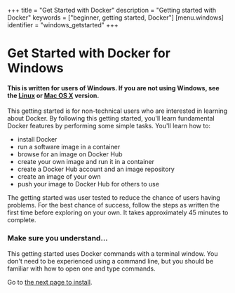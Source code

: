 +++
title = "Get Started with Docker"
description = "Getting started with Docker"
keywords = ["beginner, getting started, Docker"]
[menu.windows]
identifier = "windows_getstarted"
+++

# Get Started with Docker for Windows

#### **This is written for users of Windows. If you are not using Windows, see the [Linux](../linux/started.md) or [Mac OS X](../mac/started.md) version.**

This getting started is for non-technical users who are interested in learning about Docker. By following this getting started, you'll learn fundamental Docker features by performing some simple tasks. You'll learn how to:

* install Docker
* run a software image in a container
* browse for an image on Docker Hub
* create your own image and run it in a container
* create a Docker Hub account and an image repository
* create an image of your own
* push your image to Docker Hub for others to use

The getting started was user tested to reduce the chance of users having problems. For the best chance of success, follow the steps as written the first time before exploring on your own. It takes approximately 45 minutes to complete.


### Make sure you understand...

This getting started uses Docker commands with a terminal window. You don't need
to be experienced using a command line, but you should be familiar with how to
open one and type commands.

Go to [the next page to install](step_one.md).



&nbsp;

